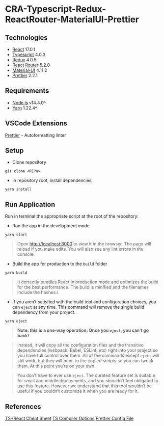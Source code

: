 # CRA-Typescript-Redux-ReactRouter-MaterialUI-Prettier

## Technologies

- [React](https://reactjs.org/) 17.0.1
- [Typescript](https://www.typescriptlang.org/) 4.0.3
- [Redux](https://redux.js.org/) 4.0.5
- [React Router](https://reactrouter.com/) 5.2.0
- [Material-UI](https://material-ui.com/) 4.11.2
- [Prettier](https://prettier.io/) 2.2.1

## Requirements

- [Node.js](https://nodejs.org/en/download/) v14.4.0^
- [Yarn](https://yarnpkg.com/getting-started/install) 1.22.4^

## VSCode Extensions

[Prettier](https://github.com/prettier/prettier-vscode) - Autoformatting linter

## Setup

- Clone repository

```
git clone <REPO>
```

- In repository root, install dependencies

```
yarn install
```

## Run Application

Run in terminal the appropriate script at the root of the repository:

- Run the app in the development mode

```
yarn start
```

> Open [http://localhost:3000](http://localhost:3000) to view it in the browser.
> The page will reload if you make edits. You will also see any lint errors in
> the console.

- Build the app for production to the `build` folder

```
yarn build
```

> It correctly bundles React in production mode and optimizes the build for the
> best performance. The build is minified and the filenames include the hashes.\

- If you aren’t satisfied with the build tool and configuration choices, you can
  `eject` at any time. This command will remove the single build dependency from
  your project.

```
yarn eject
```

> **Note: this is a one-way operation. Once you `eject`, you can’t go back!**

> Instead, it will copy all the configuration files and the transitive
> dependencies (webpack, Babel, ESLint, etc) right into your project so you have
> full control over them. All of the commands except `eject` will still work,
> but they will point to the copied scripts so you can tweak them. At this point
> you’re on your own.

> You don’t have to ever use `eject`. The curated feature set is suitable for
> small and middle deployments, and you shouldn’t feel obligated to use this
> feature. However we understand that this tool wouldn’t be useful if you
> couldn’t customize it when you are ready for it.

## References

[TS+React Cheat Sheet](https://github.com/typescript-cheatsheets/react)
[TS Compiler Options](https://www.typescriptlang.org/docs/handbook/compiler-options.html)
[Prettier Config File](https://prettier.io/docs/en/configuration.html)
